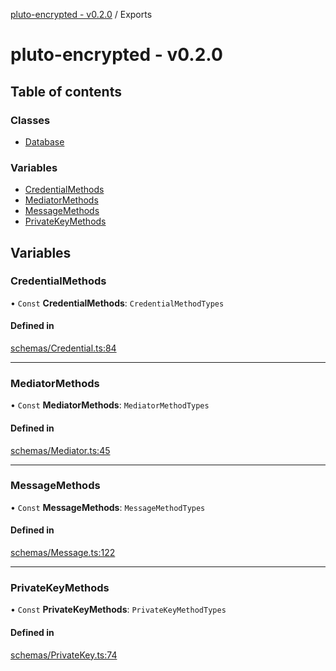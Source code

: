 [pluto-encrypted - v0.2.0](README.md) / Exports

# pluto-encrypted - v0.2.0

## Table of contents

### Classes

- [Database](classes/Database.md)

### Variables

- [CredentialMethods](modules.md#credentialmethods)
- [MediatorMethods](modules.md#mediatormethods)
- [MessageMethods](modules.md#messagemethods)
- [PrivateKeyMethods](modules.md#privatekeymethods)

## Variables

### CredentialMethods

• `Const` **CredentialMethods**: `CredentialMethodTypes`

#### Defined in

[schemas/Credential.ts:84](https://github.com/elribonazo/pluto-encrypted/blob/28da504/packages/database/src/schemas/Credential.ts#L84)

___

### MediatorMethods

• `Const` **MediatorMethods**: `MediatorMethodTypes`

#### Defined in

[schemas/Mediator.ts:45](https://github.com/elribonazo/pluto-encrypted/blob/28da504/packages/database/src/schemas/Mediator.ts#L45)

___

### MessageMethods

• `Const` **MessageMethods**: `MessageMethodTypes`

#### Defined in

[schemas/Message.ts:122](https://github.com/elribonazo/pluto-encrypted/blob/28da504/packages/database/src/schemas/Message.ts#L122)

___

### PrivateKeyMethods

• `Const` **PrivateKeyMethods**: `PrivateKeyMethodTypes`

#### Defined in

[schemas/PrivateKey.ts:74](https://github.com/elribonazo/pluto-encrypted/blob/28da504/packages/database/src/schemas/PrivateKey.ts#L74)
